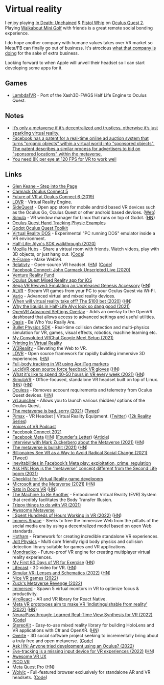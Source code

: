 # Virtual reality

I enjoy playing [In Death: Unchained](https://www.oculus.com/experiences/quest/2334376869949242/) & [Pistol Whip](https://www.oculus.com/experiences/quest/2104963472963790/) on [Oculus Quest 2](https://www.oculus.com/quest-2/). Playing [Walkabout Mini Golf](https://www.oculus.com/experiences/quest/2462678267173943/) with friends is a great remote social bonding experience.

I do hope another company with humane values takes over VR market so Meta/FB can finally go out of business. It's atrocious [what that company is doing](https://twitter.com/Erfan_khosravi/status/1572837240367370240) for the sake of extra business.

Looking forward to when Apple will unveil their headset so I can start developing some apps for it.

## Games

- [Lambda1VR](https://github.com/DrBeef/Lambda1VR) - Port of the Xash3D-FWGS Half Life Engine to Oculus Quest.

## Notes

- [It’s only a metaverse if it’s decentralized and trustless, otherwise it’s just sparkling virtual reality.](https://twitter.com/max_hodak/status/1446651117899694083)
- [Facebook has a patent for a real-time online ad auction system that turns "organic objects" within a virtual world into "sponsored objects". The patent describes a similar process for advertisers to bid on "sponsored locations" within the metaverse.](https://twitter.com/notjeffrichards/status/1458432253587906569)
- [You need 8K per eye at 120 FPS for VR to work well](https://twitter.com/aeyakovenko/status/1530946826160918528)

## Links

- [Glen Keane – Step into the Page](https://www.youtube.com/watch?v=GSbkn6mCfXE)
- [Carmack Oculus Connect 5](https://www.facebook.com/Oculusvr/videos/2364701536878601/)
- [Future of VR at Oculus Connect 6 (2019)](https://www.youtube.com/watch?v=RCB_mfGmh9w&t=1h47m12s)
- [LOVR](https://github.com/bjornbytes/lovr) - Virtual Reality Engine.
- [SideQuest](https://github.com/the-expanse/SideQuest) - Open app store for mobile android based VR devices such as the Oculus Go, Oculus Quest or other android based devices. ([Web](https://sidequestvr.com/))
- [Simula](https://github.com/SimulaVR/Simula) - VR window manager for Linux that runs on top of Godot. ([HN](https://news.ycombinator.com/item?id=22823891))
- [Oculus Quest Hand Tracking Physic Examples](https://github.com/dilmerv/OculusQuestHandTrackingPhysics)
- [Godot Oculus Quest Toolkit](https://github.com/NeoSpark314/godot_oculus_quest_toolkit)
- [Virtual Reality DOS](https://github.com/sonictruth/vr-dos) - Experimental "PC running DOS" emulator inside a VR environment.
- [Half-Life: Alyx's SDK walkthrough (2020)](https://twitter.com/joewintergreen/status/1262662025903128576)
- [Mozilla Hubs](https://hubs.mozilla.com/#/) - Share a virtual room with friends. Watch videos, play with 3D objects, or just hang out. ([Code](https://github.com/mozilla/hubs))
- [A-Frame](https://aframe.io/) - Make WebVR.
- [Relativty](https://www.relativty.com/) - Open-source VR headset. ([HN](https://news.ycombinator.com/item?id=24431052)) ([Code](https://github.com/relativty/Relativty))
- [Facebook Connect: John Carmack Unscripted Live (2020)](https://www.youtube.com/watch?v=sXmY26pOE-Y)
- [Venture Reality Fund](https://www.thevrfund.com/)
- [Oculus Quest Mixed Reality app for iOS](https://github.com/fabio914/OculusQuestMixedRealityForiOS)
- [Sega VR Revived: Emulating an Unreleased Genesis Accessory](https://gamehistory.org/segavr/) ([HN](https://news.ycombinator.com/item?id=25161494))
- [ALVR](https://github.com/JackD83/ALVR) - Stream VR games from your PC to your Oculus Quest via Wi-FI.
- [Varjo](https://varjo.com/) - Advanced virtual and mixed reality devices.
- [When will virtual reality take off? The $100 bet (2020)](https://glinden.blogspot.com/2020/12/when-will-virtual-reality-take-off-100.html) ([HN](https://news.ycombinator.com/item?id=25439490))
- [Why the liquids in Half-Life Alyx look so dang good (2021)](https://www.youtube.com/watch?v=9XWxsJKpYYI)
- [OpenVR Advanced Settings Overlay](https://github.com/OpenVR-Advanced-Settings/OpenVR-AdvancedSettings) - Adds an overlay to the OpenVR dashboard that allows access to advanced settings and useful utilities.
- [Oasis](https://theoasis.com/) - Be Who You Really Are.
- [Bullet Physics SDK](https://github.com/bulletphysics/bullet3) - Real-time collision detection and multi-physics simulation for VR, games, visual effects, robotics, machine learning etc.
- [My Convoluted VRChat Google Meet Setup (2021)](https://christine.website/blog/convoluted-vrchat-gchat-setup-2021-02-24)
- [Printing In Virtual Reality](https://blog.glitch.land/en/posts/tb-point-mapper-pt1/)
- [W3Reality](https://github.com/w3reality) - Elevating the Web to VR.
- [LÖVR](https://lovr.org/) - Open source framework for rapidly building immersive 3D experiences. ([HN](https://news.ycombinator.com/item?id=28081656))
- [Full-body tracking in VR using AprilTag markers](https://github.com/ju1ce/April-Tag-VR-FullBody-Tracker)
- [LucidVR open source force feedback VR gloves](https://github.com/LucidVR/lucidgloves) ([HN](https://news.ycombinator.com/item?id=28340330))
- [What it's like to spend 40-50 hours in VR every week (2021)](https://blog.immersed.team/working-from-orbit-39bf95a6d385) ([HN](https://news.ycombinator.com/item?id=28678041))
- [SimulaVR](https://simulavr.com/) - Office-focused, standalone VR headset built on top of Linux. ([HN](https://news.ycombinator.com/item?id=28691358)) ([HN](https://news.ycombinator.com/item?id=30440828))
- [Oculess](https://github.com/basti564/Oculess) - Removes account requirements and telemetry from Oculus Quest devices. ([HN](https://news.ycombinator.com/item?id=28869462))
- [vrLauncher](https://github.com/basti564/vrLauncher) - Allows you to launch various /hidden/ options of the Oculus Quest.
- [The metaverse is bad, sorry (2021)](https://www.theatlantic.com/technology/archive/2021/10/facebook-metaverse-name-change/620449/) ([Tweet](https://twitter.com/ibogost/status/1451291837650673665))
- [Pimax](https://pimax.com/) - VR Headset | Virtual Reality Equipment. ([Twitter](https://twitter.com/pimaxofficial)) ([12k Reality Series](https://twitter.com/kentbye/status/1452740892708667393))
- [Voices of VR Podcast](http://voicesofvr.com/)
- [Facebook Connect 2021](https://www.youtube.com/watch?v=0294iXEPO4Y)
- [Facebook Meta](https://about.facebook.com/meta/) ([HN](https://news.ycombinator.com/item?id=29029317)) ([Founder's Letter](https://about.fb.com/news/2021/10/founders-letter/)) ([Article](https://stratechery.com/2021/meta/))
- [Interview with Mark Zuckerberg about the Metaverse (2021)](https://stratechery.com/2021/an-interview-with-mark-zuckerberg-about-the-metaverse/) ([HN](https://news.ycombinator.com/item?id=29032196))
- [The metaverse is bullshit (2021)](https://outline.com/DUdr8Y) ([HN](https://news.ycombinator.com/item?id=29045930))
- [Billionaires See VR as a Way to Avoid Radical Social Change (2021)](https://www.wired.com/story/billionaires-use-vr-avoid-social-change/) ([Tweet](https://twitter.com/JoshuaPotash/status/1454128902687928331))
- [Inevitabilities in Facebook’s Meta play: exploitation, crime, regulation](https://twitter.com/juliapowles/status/1454819169078177793)
- [Ask HN: How is the “metaverse” concept different from the Second Life boom (2021)](https://news.ycombinator.com/item?id=29136478)
- [Checklist for Virtual Reality game developers](https://github.com/SuperV1234/vr-game-checklist)
- [Microsoft and the Metaverse (2021)](https://stratechery.com/2021/microsoft-and-the-metaverse/) ([HN](https://news.ycombinator.com/item?id=29163856))
- [Rats in Doom VR](https://medium.com/mindsoft/rats-in-doom-eb6c52c73aca) ([HN](https://news.ycombinator.com/item?id=29341007))
- [The Machine To Be Another](http://beanotherlab.org/home/work/tmtba/) - Embodiment Virtual Reality (EVR) System that credibly facilitates the Body Transfer Illusion.
- [Trippy things to do with VR (2021)](https://twitter.com/dan_abramov/status/1471905282733260804)
- [Awesome Metaverse](https://github.com/M3-org/awesome-metaverse)
- [I Spent Hundreds of Hours Working in VR (2022)](https://www.wired.com/story/hours-working-vr-tips/) ([HN](https://news.ycombinator.com/item?id=29978036))
- [Immers Space](https://web.immers.space/) - Seeks to free the Immersive Web from the pitfalls of the social media era by using a decentralized model based on open Web standards.
- [Hotham](https://github.com/leetvr/hotham) - Framework for creating incredible standalone VR experiences.
- [Jolt Physics](https://github.com/jrouwe/JoltPhysics) - Multi core friendly rigid body physics and collision detection library suitable for games and VR applications.
- [Mondradiko](https://github.com/mondradiko/mondradiko) - Future-proof VR engine for creating multiplayer virtual reality experiences.
- [My First 80 Days of VR for Exercise](https://www.nathanlippi.com/blog/digital-dojo) ([HN](https://news.ycombinator.com/item?id=30402020))
- [Lifecast](https://www.lifecastvr.com/) - 3D video for VR. ([HN](https://news.ycombinator.com/item?id=30675861))
- [Simular VR: Lenses and Schematics (2022)](https://simulavr.com/blog/lenses-and-vxr-schematics/) ([HN](https://news.ycombinator.com/item?id=31101156))
- [Nice VR games (2022)](https://www.reddit.com/r/virtualreality/comments/u8eook/any_reccomended_vr_games_that_i_dont_have_i_feel/)
- [Zuck's Metaverse Revenge (2022)](https://www.youtube.com/watch?v=XO2LqnAs5IU)
- [Immersed](https://immersed.com/) - Spawn 5 virtual monitors in VR to optimize focus & productivity.
- [ViroReact](https://github.com/ViroCommunity/viro) - AR and VR library for React Native.
- [Meta VR prototypes aim to make VR 'indistinguishable from reality' (2022)](https://www.roadtovr.com/meta-vr-headset-prototypes-visual-fidelity-indistinguishable-from-reality/) ([HN](https://news.ycombinator.com/item?id=31813443))
- [NeuralPassthrough: Learned Real-Time View Synthesis for VR (2022)](https://research.facebook.com/publications/neural-passthrough/) ([Code](https://github.com/facebookresearch/NeuralPassthrough))
- [StereoKit](https://github.com/StereoKit/StereoKit) - Easy-to-use mixed reality library for building HoloLens and VR applications with C# and OpenXR. ([HN](https://news.ycombinator.com/item?id=32168236))
- [Overte](https://overte.org/) - 3D social software project seeking to incrementally bring about a truly free and open metaverse. ([Code](https://github.com/overte-org/overte))
- [Ask HN: Anyone tried development using an Oculus? (2022)](https://news.ycombinator.com/item?id=32375677)
- [Eye-tracking is a missing input device for VR experiences (2022)](https://mlajtos.mu/posts/gaze-contingency) ([HN](https://news.ycombinator.com/item?id=33041714))
- [Awesome VR UX](https://github.com/mauricesvay/awesome-vr-ux)
- [PICO VR](https://www.picoxr.com/)
- [Meta Quest Pro](https://www.meta.com/quest/quest-pro/) ([HN](https://news.ycombinator.com/item?id=33166291))
- [Wolvic](https://wolvic.org/en/) - Full-featured browser exclusively for standalone AR and VR headsets. ([Code](https://github.com/Igalia/wolvic))
